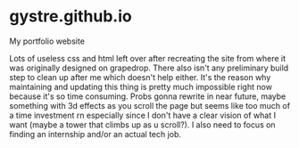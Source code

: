 # gystre.github.io
My portfolio website

Lots of useless css and html left over after recreating the site from where it was originally designed on grapedrop. There also isn't any preliminary build step to clean up after me which doesn't help either. It's the reason why maintaining and updating this thing is pretty much impossible right now because it's so time consuming. Probs gonna rewrite in near future, maybe something with 3d effects as you scroll the page but seems like too much of a time investment rn especially since I don't have a clear vision of what I want (maybe a tower that climbs up as u scroll?). I also need to focus on finding an internship and/or an actual tech job.
